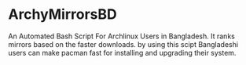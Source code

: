 # ArchyMirrorsBD
An Automated Bash Script For Archlinux Users in Bangladesh.
It ranks mirrors based on the faster downloads.
by using this scipt Bangladeshi users can make pacman fast for installing and upgrading their system.
